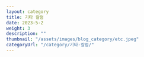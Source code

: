 ```yaml
---
layout: category
title: 기타 칼럼
date: 2023-5-2
weight: 3
description: ""
thumbnail: "/assets/images/blog_category/etc.jpeg"
categoryUrl: "/category/기타-칼럼/"
---
```

